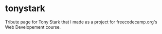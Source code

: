 # tonystark

Tribute page for Tony Stark that I made as a project for freecodecamp.org's Web Developement course.
